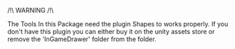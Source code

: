 /!\     WARNING     /!\

The Tools In this Package need the plugin Shapes to works properly.
If you don't have this plugin you can either buy it on the unity assets store or remove the 'InGameDrawer' folder from the folder.